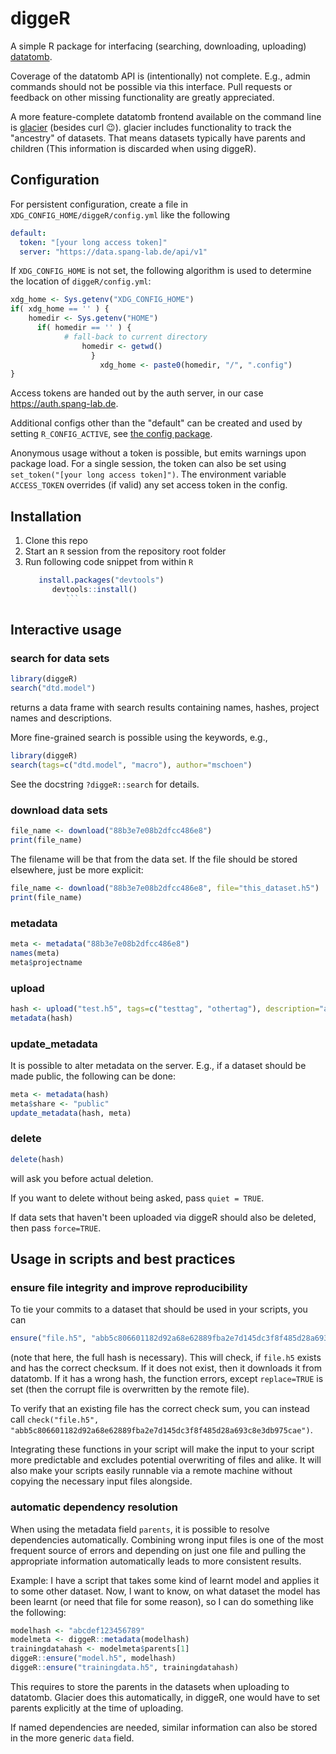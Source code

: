 # diggeR

A simple R package for interfacing (searching, downloading, uploading) [datatomb](https://gitlab.spang-lab.de/containers/datatomb/).

Coverage of the datatomb API is (intentionally) not complete. E.g., admin commands should not be possible via this interface. Pull requests or feedback on other missing functionality are greatly appreciated.

A more feature-complete datatomb frontend available on the command line is [glacier](https://gitlab.spang-lab.de/jsimeth/glacier) (besides curl 😉). glacier includes functionality to track the "ancestry" of datasets. That means datasets typically have parents and children (This information is discarded when using diggeR).

## Configuration

For persistent configuration, create a file in `XDG_CONFIG_HOME/diggeR/config.yml` like the following

``` yaml
default:
  token: "[your long access token]"
  server: "https://data.spang-lab.de/api/v1"
```

If `XDG_CONFIG_HOME` is not set, the following algorithm is used to determine the location of `diggeR/config.yml`:

```R
xdg_home <- Sys.getenv("XDG_CONFIG_HOME")
if( xdg_home == '' ) {
    homedir <- Sys.getenv("HOME")
      if( homedir == '' ) {
            # fall-back to current directory
                homedir <- getwd()
                  }
                    xdg_home <- paste0(homedir, "/", ".config")
}
```

Access tokens are handed out by the auth server, in our case <https://auth.spang-lab.de>.

Additional configs other than the "default" can be created and used by setting `R_CONFIG_ACTIVE`, see [the config package](https://cran.r-project.org/web/packages/config/vignettes/introduction.html).

Anonymous usage without a token is possible, but emits warnings upon package load.
For a single session, the token can also be set using `set_token("[your long access token]")`.
The environment variable `ACCESS_TOKEN` overrides (if valid) any set access token in the config.

## Installation

1. Clone this repo
2. Start an `R` session from the repository root folder
3. Run following code snippet from within `R`
   ```R
      install.packages("devtools")
         devtools::install()
            ```

## Interactive usage

### search for data sets

``` R
library(diggeR)
search("dtd.model")
```
returns a data frame with search results containing names, hashes, project names and descriptions.

More fine-grained search is possible using the keywords, e.g.,
``` R
library(diggeR)
search(tags=c("dtd.model", "macro"), author="mschoen")
```
See the docstring `?diggeR::search` for details.

### download data sets

``` R
file_name <- download("88b3e7e08b2dfcc486e8")
print(file_name)
```
The filename will be that from the data set. If the file should be stored elsewhere, just be more explicit:
``` R
file_name <- download("88b3e7e08b2dfcc486e8", file="this_dataset.h5")
print(file_name)
```

### metadata

``` R
meta <- metadata("88b3e7e08b2dfcc486e8")
names(meta)
meta$projectname
```

### upload

``` R
hash <- upload("test.h5", tags=c("testtag", "othertag"), description="a long test description.", share="private")
metadata(hash)
```

### update_metadata

It is possible to alter metadata on the server. E.g., if a dataset should be made public, the following can be done:
``` R
meta <- metadata(hash)
meta$share <- "public"
update_metadata(hash, meta)
```

### delete

``` R
delete(hash)
```
will ask you before actual deletion.

If you want to delete without being asked, pass `quiet = TRUE`.

If data sets that haven't been uploaded via diggeR should also be deleted, then pass `force=TRUE`.

## Usage in scripts and best practices

### ensure file integrity and improve reproducibility
To tie your commits to a dataset that should be used in your scripts, you can
``` R
ensure("file.h5", "abb5c806601182d92a68e62889fba2e7d145dc3f8f485d28a693c8e3db975cae")
```
(note that here, the full hash is necessary). This will check, if `file.h5` exists and has the correct checksum. If it does not exist, then it downloads it from datatomb. If it has a wrong hash, the function errors, except `replace=TRUE` is set (then the corrupt file is overwritten by the remote file).

To verify that an existing file has the correct check sum, you can instead call `check("file.h5", "abb5c806601182d92a68e62889fba2e7d145dc3f8f485d28a693c8e3db975cae")`.

Integrating these functions in your script will make the input to your script more predictable and excludes potential overwriting of files and alike. It will also make your scripts easily runnable via a remote machine without copying the necessary input files alongside.

### automatic dependency resolution
When using the metadata field `parents`, it is possible to resolve dependencies automatically. Combining wrong input files is one of the most frequent source of errors and depending on just one file and pulling the appropriate information automatically leads to more consistent results.

Example: I have a script that takes some kind of learnt model and applies it to some other dataset. Now, I want to know, on what dataset the model has been learnt (or need that file for some reason), so I can do something like the following:

``` R
modelhash <- "abcdef123456789"
modelmeta <- diggeR::metadata(modelhash)
trainingdatahash <- modelmeta$parents[1]
diggeR::ensure("model.h5", modelhash)
diggeR::ensure("trainingdata.h5", trainingdatahash)
```

This requires to store the parents in the datasets when uploading to datatomb. Glacier does this automatically, in diggeR, one would have to set parents explicitly at the time of uploading.

If named dependencies are needed, similar information can also be stored in the more generic `data` field.

